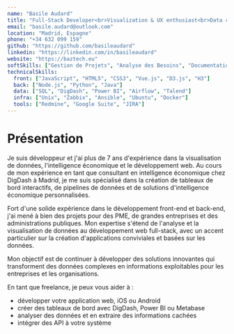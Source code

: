 ```yaml
---
name: "Basile Audard"
title: "Full-Stack Developer<br>Visualization & UX enthusiast<br>Data consultant"
email: "basile.audard@outlook.com"
location: "Madrid, Espagne"
phone: "+34 632 099 159"
github: "https://github.com/basileaudard"
linkedin: "https://linkedin.com/in/basileaudard"
website: "https://baztech.eu"
softSkills: ["Gestion de Projets", "Analyse des Besoins", "Documentation Technique", "Formation Clients", "Support Client", "Communication", "Résolution de Problèmes", "Collaboration d'Équipe", "Méthodologies Agiles", "Coordination Interfonctionnelle"]
technicalSkills:
  front: ["JavaScript", "HTML5", "CSS3", "Vue.js", "D3.js", "H3"]
  back: ["Node.js", "Python", "Java"]
  data: ["SQL", "DigDash", "Power BI", "Airflow", "Talend"]
  infra: ["Unix", "Zabbix", "Ansible", "Ubuntu", "Docker"]
  tools: ["Redmine", "Google Suite", "JIRA"]
---
```


# Présentation

Je suis développeur et j'ai plus de 7 ans d'expérience dans la visualisation de données, l'intelligence économique et le développement web. Au cours de mon expérience en tant que consultant en intelligence économique chez DigDash à Madrid, je me suis spécialisé dans la création de tableaux de bord interactifs, de pipelines de données et de solutions d'intelligence économique personnalisées.

Fort d'une solide expérience dans le développement front-end et back-end, j'ai mené à bien des projets pour des PME, de grandes entreprises et des administrations publiques. Mon expertise s'étend de l'analyse et la visualisation de données au développement web full-stack, avec un accent particulier sur la création d'applications conviviales et basées sur les données.

Mon objectif est de continuer à développer des solutions innovantes qui transforment des données complexes en informations exploitables pour les entreprises et les organisations.

En tant que freelance, je peux vous aider à : 
- développer votre application web, iOS ou Android
- créer des tableaux de bord avec DigDash, Power BI ou Metabase
- analyser des données et en extraire des informations cachées
- intégrer des API à votre système

